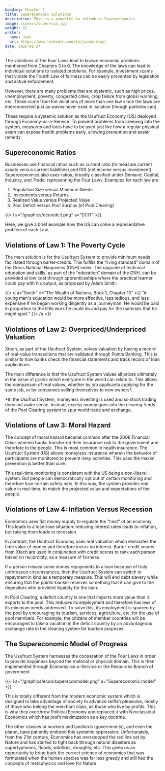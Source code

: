 ```yaml
---
heading: Chapter 7
title: Supereconomic Solutions
description: This is a pamphlet to introduce Supereconomics
image: /covers/superecon.jpg
weight: 22
writer:
  name: Juan
  url: https://www.linkedin.com/in/jundalisay/
date: 2025-01-27
---
```




The violations of the Four Laws lead to known economic problems mentioned from Chapters 3 to 6. The knowledge of the laws can lead to individual solutions to isolated problems. For example, investment scams that violate the Fourth Law of fairness can be easily prevented by legislation and active enforcement. 

However, there are many problems that are systemic, such as high prices, unemployment, poverty, congested cities, crop failure from global warming, etc. These come from the violations of more than one law since the laws are interconnected just as waves never exist in isolation (though particles can). 

These require a systemic solution as the Usufruct Economy (US) deployed through Economy-as-a-Service. To prevent problems from creeping into the system, measures and tools have to be used just like how a regular physical exam can expose health problems early, allowing prevention and easier remedy.


## Supereconomic Ratios 

Businesses use financial ratios such as current ratio (to measure current assets versus current liabilities) and ROI (net income versus investment). Supereconomics also uses ratios, broadly classified under Demand, Capital, Industry, and Trade, representing the Four Laws. Examples for each law are:

1.	Population Size versus Minimum Needs
2.	Investments versus Returns 
3.	Realized Value versus Projected Value
4.	Pool Deficit versus Pool Surplus (of Pool Clearing)

{{< i s="/graphics/econ/dcit.png" a="DCIT"  >}}


Here, we give a brief example how the US can solve a representative problem of each Law.


## Violations of Law 1: The Poverty Cycle

The main solution is for the Usufruct System to provide minimum needs facilitated through barter-credits. This fulfills the “living standard” domain of the Gross National Happiness (GNH) index. The upgrade of technical education and skills, as part of the “education” domain of the GNH, can be provided at low cost through apprenticeships where the practical learner could pay with his output, as proposed by Adam Smith:


{{< q a="Smith" c="The Wealth of Nations, Book 1, Chapter 10" >}}
“A young man's education would be more effective, less tedious, and less expensive if he began working diligently as a journeyman. He would be paid in proportion to the little work he could do and pay for the materials that he might spoil.”
{{< /q >}}


## Violations of Law 2: Overpriced/Underpriced Valuation

Xtech, as part of the Usufruct System, solves valuation by having a record of real-value transactions that are validated through Points Banking. This is similar to how banks check the financial statements and track record of loan applications. 

The main difference is that the Usufruct System values all prices ultimately in the value of grains which everyone in the world can relate to. This allows the comparison of real values, whether by job applicants applying for the same job, or by companies selling themselves to new owners*.

*In the Usufruct System, moneyless investing is used and so stock trading does not make sense. Instead, excess money goes into the clearing funds of the Pool Clearing system to spur world trade and exchange.


## Violations of Law 3: Moral Hazard

The concept of moral hazard became common after the 2008 Financial Crisis wherein banks transferred their insurance risk to the  government and therefore to the people. This is most common in health insurance. The Usufruct System (US) allows moneyless insurance wherein the behavior of participants are monitored to prevent risky activities. This uses the maxim prevention is better than cure. 

This real-time monitoring is consistent with the US being a non-liberal system. But people can democratically opt out of certain monitoring and therefore lose certain safety nets. In this way, the system provides real value in real-time, to match the projected value and expectations of the people. 


## Violations of Law 4: Inflation Versus Recession

Economics uses fiat money supply to regulate the “heat” of an economy. This leads to a lose-lose situation: reducing interest rates leads to inflation, but raising them leads to recession. 

In contrast, the Usufruct Economy uses real valuation which eliminates the time value of money and therefore incurs no interest. Barter-credit scores from Xtech are used in conjunction with credit scores to rank each person based on reciprocity, as a measure of fairness. 

If a person misses some money repayments to a loan because of truly unforeseen circumstances, then the Usufruct  System can switch to repayment in kind as a temporary measure. This will end debt slavery while ensuring that the points-banker receives something that it can give to the depositors who provided liquidity for the loan.

In Pool Clearing, a deficit country is one that imports more value than it exports to the pool. This reduces its employment and therefore has less of its minimum needs addressed. To solve this, its employment is spurred by the pool by encouraging its tourism, services, agriculture, etc. for the use of pool members. For example, the citizens of member countries will be encouraged to take a vacation in the deficit country by an advantageous exchange rate in the clearing system for tourism purposes. 


## The Supereconomic Model of Progress

The Usufruct System harnesses the cooperation of the Four Laws in order to provide happiness beyond the material or physical domain. This is then implemented through Economy-as-a-Service or the Resources Branch of government. 


{{< i s="/graphics/econ/supereconmodel.png" a="Supereconomic model" >}}


This is totally different from the modern economic system which is designed to take advantage of society to advance selfish pleasures, mostly of those who belong the merchant class, as those who live by profits. This is why they overthrew Political Economy and replaced it with Neoclassical Economics which has profit maximization as a key doctrine. 

The other classes or workers and landlords (governments), and even the planet, have patiently endured this systemic oppression. Unfortunately, from the 21st century, Economics has overstepped the red line set by Nature and has started to fight back through natural disasters as supertyphoons, floods, wildfires, droughts, etc. This gives us an opportunity to bring back the correct science of economics that was formulated when the human species was far less greedy and still had the concepts of metaphysics and love for Nature.

